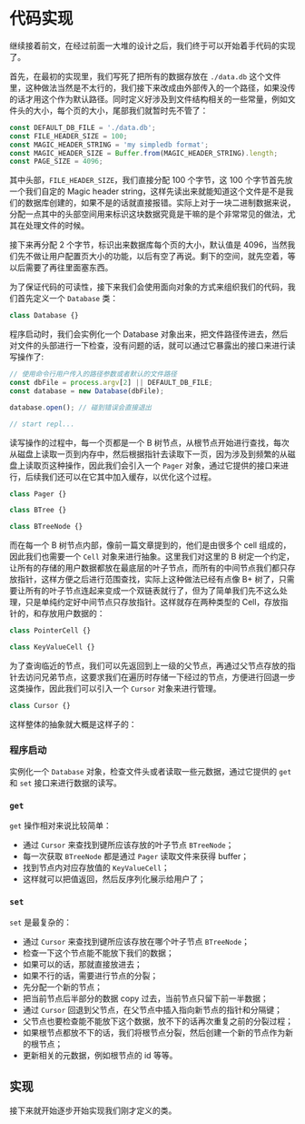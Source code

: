 # 代码实现

继续接着前文，在经过前面一大堆的设计之后，我们终于可以开始着手代码的实现了。

首先，在最初的实现里，我们写死了把所有的数据存放在 `./data.db` 这个文件里，这种做法当然是不太行的，我们接下来改成由外部传入的一个路径，如果没传的话才用这个作为默认路径。同时定义好涉及到文件结构相关的一些常量，例如文件头的大小，每个页的大小，尾部我们就暂时先不管了：

```ts
const DEFAULT_DB_FILE = './data.db';
const FILE_HEADER_SIZE = 100;
const MAGIC_HEADER_STRING = 'my simpledb format';
const MAGIC_HEADER_SIZE = Buffer.from(MAGIC_HEADER_STRING).length;
const PAGE_SIZE = 4096;
```

其中头部，`FILE_HEADER_SIZE`，我们直接分配 100 个字节，这 100 个字节首先放一个我们自定的 Magic header string，这样先读出来就能知道这个文件是不是我们的数据库创建的，如果不是的话就直接报错。实际上对于一块二进制数据来说，分配一点其中的头部空间用来标识这块数据究竟是干嘛的是个非常常见的做法，尤其在处理文件的时候。

接下来再分配 2 个字节，标识出来数据库每个页的大小，默认值是 4096，当然我们先不做让用户配置页大小的功能，以后有空了再说。剩下的空间，就先空着，等以后需要了再往里面塞东西。

为了保证代码的可读性，接下来我们会使用面向对象的方式来组织我们的代码，我们首先定义一个 `Database` 类：

```ts
class Database {}
```

程序启动时，我们会实例化一个 Database 对象出来，把文件路径传进去，然后对文件的头部进行一下检查，没有问题的话，就可以通过它暴露出的接口来进行读写操作了:

```ts
// 使用命令行用户传入的路径参数或者默认的文件路径
const dbFile = process.argv[2] || DEFAULT_DB_FILE;
const database = new Database(dbFile);

database.open(); // 碰到错误会直接退出

// start repl...
```

读写操作的过程中，每一个页都是一个 B 树节点，从根节点开始进行查找，每次从磁盘上读取一页到内存中，然后根据指针去读取下一页，因为涉及到频繁的从磁盘上读取页这种操作，因此我们会引入一个 `Pager` 对象，通过它提供的接口来进行，后续我们还可以在它其中加入缓存，以优化这个过程。

```ts
class Pager {}

class BTree {}

class BTreeNode {}
```

而在每一个 B 树节点内部，像前一篇文章提到的，他们是由很多个 cell 组成的，因此我们也需要一个 `Cell` 对象来进行抽象。这里我们对这里的 B 树定一个约定，让所有的存储的用户数据都放在最底层的叶子节点，而所有的中间节点我们都只存放指针，这样方便之后进行范围查找，实际上这种做法已经有点像 B+ 树了，只需要让所有的叶子节点连起来变成一个双链表就行了，但为了简单我们先不这么处理，只是单纯约定好中间节点只存放指针。这样就存在两种类型的 Cell，存放指针的，和存放用户数据的：

```ts
class PointerCell {}

class KeyValueCell {}
````

为了查询临近的节点，我们可以先返回到上一级的父节点，再通过父节点存放的指针去访问兄弟节点，这要求我们在遍历时存储一下经过的节点，方便进行回退一步这类操作，因此我们可以引入一个 `Cursor` 对象来进行管理。

```ts
class Cursor {}
```

这样整体的抽象就大概是这样子的：

### 程序启动 

实例化一个 `Database` 对象，检查文件头或者读取一些元数据，通过它提供的 `get`  和 `set` 接口来进行数据的读写。

### `get`

`get` 操作相对来说比较简单：

- 通过 `Cursor` 来查找到键所应该存放的叶子节点 `BTreeNode`；
- 每一次获取 `BTreeNode` 都是通过 `Pager` 读取文件来获得 buffer；
- 找到节点内对应存放值的 `KeyValueCell`；
- 这样就可以把值返回，然后反序列化展示给用户了；

### `set`

`set` 是最复杂的：

- 通过 `Cursor` 来查找到键所应该存放在哪个叶子节点 `BTreeNode`；
- 检查一下这个节点能不能放下我们的数据；
- 如果可以的话，那就直接放进去；
- 如果不行的话，需要进行节点的分裂；
- 先分配一个新的节点；
- 把当前节点后半部分的数据 copy 过去，当前节点只留下前一半数据；
- 通过 `Cursor` 回退到父节点，在父节点中插入指向新节点的指针和分隔键；
- 父节点也要检查能不能放下这个数据，放不下的话再次重复之前的分裂过程；
- 如果根节点都放不下的话，我们将根节点分裂，然后创建一个新的节点作为新的根节点；
- 更新相关的元数据，例如根节点的 id 等等。


## 实现

接下来就开始逐步开始实现我们刚才定义的类。
